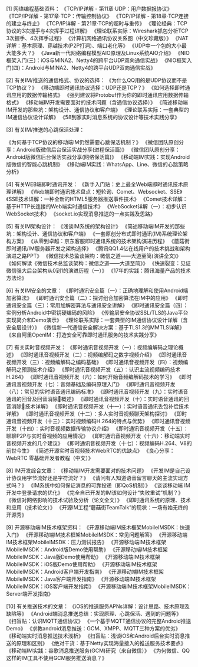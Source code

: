 
[1] 网络编程基础资料：
《TCP/IP详解 - 第11章·UDP：用户数据报协议》
《TCP/IP详解 - 第17章·TCP：传输控制协议》
《TCP/IP详解 - 第18章·TCP连接的建立与终止》
《TCP/IP详解 - 第21章·TCP的超时与重传》
《理论经典：TCP协议的3次握手与4次挥手过程详解》
《理论联系实际：Wireshark抓包分析TCP 3次握手、4次挥手过程》
《计算机网络通讯协议关系图（中文珍藏版）》
《NAT详解：基本原理、穿越技术(P2P打洞)、端口老化等》
《UDP中一个包的大小最大能多大？》
《Java新一代网络编程模型AIO原理及Linux系统AIO介绍》
《NIO框架入门(三)：iOS与MINA2、Netty4的跨平台UDP双向通信实战》
《NIO框架入门(四)：Android与MINA2、Netty4的跨平台UDP双向通信实战》


[2] 有关IM/推送的通信格式、协议的选择：
《为什么QQ用的是UDP协议而不是TCP协议？》
《移动端即时通讯协议选择：UDP还是TCP？》
《如何选择即时通讯应用的数据传输格式》
《强列建议将Protobuf作为你的即时通讯应用数据传输格式》
《移动端IM开发需要面对的技术问题（含通信协议选择）》
《简述移动端IM开发的那些坑：架构设计、通信协议和客户端》
《理论联系实际：一套典型的IM通信协议设计详解》
《58到家实时消息系统的协议设计等技术实践分享》


[3] 有关IM/推送的心跳保活处理：

《为何基于TCP协议的移动端IM仍然需要心跳保活机制？》
《微信团队原创分享：Android版微信后台保活实战分享(进程保活篇)》
《微信团队原创分享：Android版微信后台保活实战分享(网络保活篇)》
《移动端IM实践：实现Android版微信的智能心跳机制》
《移动端IM实践：WhatsApp、Line、微信的心跳策略分析》


[4] 有关WEB端即时通讯开发：
《新手入门贴：史上最全Web端即时通讯技术原理详解》
《Web端即时通讯技术盘点：短轮询、Comet、Websocket、SSE》
《SSE技术详解：一种全新的HTML5服务器推送事件技术》
《Comet技术详解：基于HTTP长连接的Web端实时通信技术》
《WebSocket详解（一）：初步认识WebSocket技术》
《socket.io实现消息推送的一点实践及思路》


[5] 有关IM架构设计：
《浅谈IM系统的架构设计》
《简述移动端IM开发的那些坑：架构设计、通信协议和客户端》
《一套原创分布式即时通讯(IM)系统理论架构方案》
《从零到卓越：京东客服即时通讯系统的技术架构演进历程》
《蘑菇街即时通讯/IM服务器开发之架构选择》
《腾讯QQ1.4亿在线用户的技术挑战和架构演进之路PPT》
《微信技术总监谈架构：微信之道——大道至简(演讲全文)》
《如何解读《微信技术总监谈架构：微信之道——大道至简》》
《快速裂变：见证微信强大后台架构从0到1的演进历程（一）》
《17年的实践：腾讯海量产品的技术方法论》


[6] 有关IM安全的文章：
《即时通讯安全篇（一）：正确地理解和使用Android端加密算法》
《即时通讯安全篇（二）：探讨组合加密算法在IM中的应用》
《即时通讯安全篇（三）：常用加解密算法与通讯安全讲解》
《即时通讯安全篇（四）：实例分析Android中密钥硬编码的风险》
《传输层安全协议SSL/TLS的Java平台实现简介和Demo演示》
《理论联系实际：一套典型的IM通信协议设计详解（含安全层设计）》
《微信新一代通信安全解决方案：基于TLS1.3的MMTLS详解》
《来自阿里OpenIM：打造安全可靠即时通讯服务的技术实践分享》


[7] 有关实时音视频开发：
《即时通讯音视频开发（一）：视频编解码之理论概述》
《即时通讯音视频开发（二）：视频编解码之数字视频介绍》
《即时通讯音视频开发（三）：视频编解码之编码基础》
《即时通讯音视频开发（四）：视频编解码之预测技术介绍》
《即时通讯音视频开发（五）：认识主流视频编码技术H.264》
《即时通讯音视频开发（六）：如何开始音频编解码技术的学习》
《即时通讯音视频开发（七）：音频基础及编码原理入门》
《即时通讯音视频开发（八）：常见的实时语音通讯编码标准》
《即时通讯音视频开发（九）：实时语音通讯的回音及回音消除概述》
《即时通讯音视频开发（十）：实时语音通讯的回音消除技术详解》
《即时通讯音视频开发（十一）：实时语音通讯丢包补偿技术详解》
《即时通讯音视频开发（十二）：多人实时音视频聊天架构探讨》
《即时通讯音视频开发（十三）：实时视频编码H.264的特点与优势》
《即时通讯音视频开发（十四）：实时音视频数据传输协议介绍》
《即时通讯音视频开发（十五）：聊聊P2P与实时音视频的应用情况》
《即时通讯音视频开发（十六）：移动端实时音视频开发的几个建议》
《即时通讯音视频开发（十七）：视频编码H.264、V8的前世今生》
《简述开源实时音视频技术WebRTC的优缺点》
《良心分享：WebRTC 零基础开发者教程（中文）》


[8] IM开发综合文章：
《移动端IM开发需要面对的技术问题》
《开发IM是自己设计协议用字节流好还是字符流好？》
《请问有人知道语音留言聊天的主流实现方式吗？》
《IM系统中如何保证消息的可靠投递（即QoS机制）》
《谈谈移动端 IM 开发中登录请求的优化》
《完全自已开发的IM该如何设计“失败重试”机制？》
《微信对网络影响的技术试验及分析（论文全文）》
《即时通讯系统的原理、技术和应用（技术论文）》
《开源IM工程“蘑菇街TeamTalk”的现状：一场有始无终的开源秀》


[9] 开源移动端IM技术框架资料：
《开源移动端IM技术框架MobileIMSDK：快速入门》
《开源移动端IM技术框架MobileIMSDK：常见问题解答》
《开源移动端IM技术框架MobileIMSDK：压力测试报告》
《开源移动端IM技术框架MobileIMSDK：Android版Demo使用帮助》
《开源移动端IM技术框架MobileIMSDK：Java版Demo使用帮助》
《开源移动端IM技术框架MobileIMSDK：iOS版Demo使用帮助》
《开源移动端IM技术框架MobileIMSDK：Android客户端开发指南》
《开源移动端IM技术框架MobileIMSDK：Java客户端开发指南》
《开源移动端IM技术框架MobileIMSDK：iOS客户端开发指南》
《开源移动端IM技术框架MobileIMSDK：Server端开发指南》


[10] 有关推送技术的文章：
《iOS的推送服务APNs详解：设计思路、技术原理及缺陷等》
《Android端消息推送总结：实现原理、心跳保活、遇到的问题等》
《扫盲贴：认识MQTT通信协议》
《一个基于MQTT通信协议的完整Android推送Demo》
《求教android消息推送：GCM、XMPP、MQTT三种方案的优劣》
《移动端实时消息推送技术浅析》
《扫盲贴：浅谈iOS和Android后台实时消息推送的原理和区别》
《绝对干货：基于Netty实现海量接入的推送服务技术要点》
《移动端IM实践：谷歌消息推送服务(GCM)研究（来自微信）》
《为何微信、QQ这样的IM工具不使用GCM服务推送消息？》
